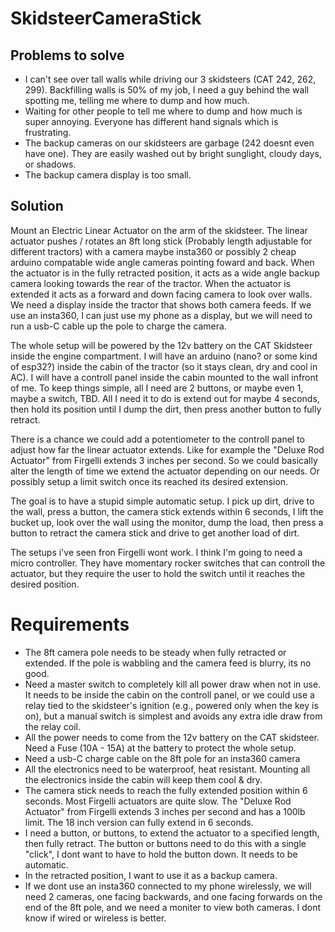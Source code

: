 # SkidsteerCameraStick


## Problems to solve
* I can't see over tall walls while driving our 3 skidsteers (CAT 242, 262, 299). Backfilling walls is 50% of my job, I need a guy behind the wall spotting me, telling me where to dump and how much.
* Waiting for other people to tell me where to dump and how much is super annoying. Everyone has different hand signals which is frustrating.
* The backup cameras on our skidsteers are garbage (242 doesnt even have one). They are easily washed out by bright sunglight, cloudy days, or shadows.
* The backup camera display is too small.

## Solution
Mount an Electric Linear Actuator on the arm of the skidsteer. The linear actuator pushes / rotates an 8ft long stick (Probably length adjustable for different tractors) with a camera maybe insta360 or possibly 2 cheap arduino compatable wide angle cameras pointing foward and back. When the actuator is in the fully retracted position, it acts as a wide angle backup camera looking towards the rear of the tractor. When the actuator is extended it acts as a forward and down facing camera to look over walls. We need a display inside the tractor that shows both camera feeds. If we use an insta360, I can just use my phone as a display, but we will need to run a usb-C cable up the pole to charge the camera.

The whole setup will be powered by the 12v battery on the CAT Skidsteer inside the engine compartment. I will have an arduino (nano? or some kind of esp32?) inside the cabin of the tractor (so it stays clean, dry and cool in AC). I will have a controll panel inside the cabin mounted to the wall infront of me. To keep things simple, all I need are 2 buttons, or maybe even 1, maybe a switch, TBD. All I need it to do is extend out for maybe 4 seconds, then hold its position until I dump the dirt, then press another button to fully retract.

There is a chance we could add a potentiometer to the controll panel to adjust how far the linear actuator extends. Like for example the "Deluxe Rod Actuator" from Firgelli extends 3 inches per second. So we could basically alter the length of time we extend the actuator depending on our needs. Or possibly setup a limit switch once its reached its desired extension.

The goal is to have a stupid simple automatic setup. I pick up dirt, drive to the wall, press a button, the camera stick extends within 6 seconds, I lift the bucket up, look over the wall using the monitor, dump the load, then press a button to retract the camera stick and drive to get another load of dirt. 

The setups i've seen fron Firgelli wont work. I think I'm going to need a micro controller. They have momentary rocker switches that can controll the actuator, but they require the user to hold the switch until it reaches the desired position. 




# Requirements
* The 8ft camera pole needs to be steady when fully retracted or extended. If the pole is wabbling and the camera feed is blurry, its no good.
* Need a master switch to completely kill all power draw when not in use. It needs to be inside the cabin on the controll panel, or we could use a relay tied to the skidsteer's ignition (e.g., powered only when the key is on), but a manual switch is simplest and avoids any extra idle draw from the relay coil.
* All the power needs to come from the 12v battery on the CAT skidsteer. Need a Fuse (10A - 15A) at the battery to protect the whole setup.
* Need a usb-C charge cable on the 8ft pole for an insta360 camera
* All the electronics need to be waterproof, heat resistant. Mounting all the electronics inside the cabin will keep them cool & dry.
* The camera stick needs to reach the fully extended position within 6 seconds. Most Firgelli actuators are quite slow. The "Deluxe Rod Actuator" from Firgelli extends 3 inches per second and has a 100lb limit. The 18 inch version can fully extend in 6 seconds.
* I need a button, or buttons, to extend the actuator to a specified length, then fully retract. The button or buttons need to do this with a single "click", I dont want to have to hold the button down. It needs to be automatic.
* In the retracted position, I want to use it as a backup camera.
* If we dont use an insta360 connected to my phone wirelessly, we will need 2 cameras, one facing backwards, and one facing forwards on the end of the 8ft pole, and we need a moniter to view both cameras. I dont know if wired or wireless is better.
